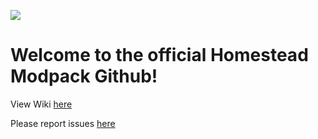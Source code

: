 ![](https://cdn.modrinth.com/data/cached_images/5b22205d972d2006c6bd3ff913524a33f8a5761e.png)

# Welcome to the official Homestead Modpack Github!

View Wiki [here](https://github.com/iamtokimi/homestead/wiki)

Please report issues [here](https://github.com/iamtokimi/homestead/issues)
